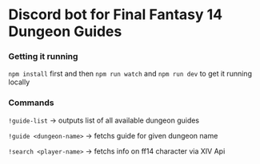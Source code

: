# Discord bot for Final Fantasy 14 Dungeon Guides


### Getting it running 

`npm install` first and then `npm run watch` and `npm run dev` to get it running locally


### Commands
`!guide-list` -> outputs list of all available dungeon guides

`!guide <dungeon-name>` -> fetchs guide for given dungeon name

`!search <player-name>` -> fetchs info on ff14 character via XIV Api
